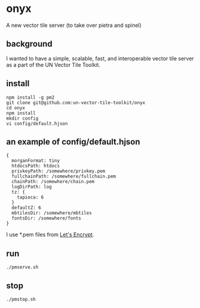 # onyx
A new vector tile server (to take over pietra and spinel)

## background
I wanted to have a simple, scalable, fast, and interoperable vector tile server as a part of the UN Vector Tile Toolkit. 

## install
```console
npm install -g pm2
git clone git@github.com:un-vector-tile-toolkit/onyx
cd onyx
npm install
mkdir config
vi config/default.hjson
```

## an example of config/default.hjson
```console
{
  morganFormat: tiny
  htdocsPath: htdocs
  privkeyPath: /somewhere/privkey.pem
  fullchainPath: /somewhere/fullchain.pem
  chainPath: /somewhere/chain.pem
  logDirPath: log
  tz: {
    tapioca: 6
  }
  defaultZ: 6
  mbtilesDir: /somewhere/mbtiles
  fontsDir: /somewhere/fonts
}
```

I use \*.pem files from [Let's Encrypt](https://letsencrypt.org/).

## run
```console
./pmserve.sh
```

## stop
```console
./pmstop.sh
```
